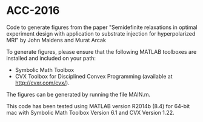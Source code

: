 # ACC-2016
Code to generate figures from the paper "Semidefinite relaxations in optimal experiment design with application to substrate injection for hyperpolarized MRI" by John Maidens and Murat Arcak

To generate figures, please ensure that the following MATLAB toolboxes are installed and included on your path: 
* Symbolic Math Toolbox
* CVX Toolbox for Disciplined Convex Programming (available at http://cvxr.com/cvx/). 

The figures can be generated by running the file MAIN.m. 

This code has been tested using MATLAB version R2014b (8.4) for 64-bit mac with Symbolic Math Toolbox Version 6.1 and CVX Version 1.22.   
